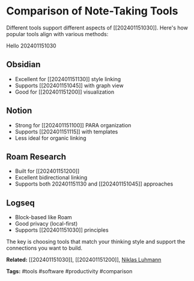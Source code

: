 # Comparison of Note-Taking Tools

Different tools support different aspects of [[202401151030]]. Here's how popular tools align with various methods:

Hello 202401151030

## Obsidian
- Excellent for [[202401151130]] style linking
- Supports [[202401151045]] with graph view
- Good for [[202401151200]] visualization

## Notion  
- Strong for [[202401151100]] PARA organization
- Supports [[202401151115]] with templates
- Less ideal for organic linking

## Roam Research
- Built for [[202401151200]] 
- Excellent bidirectional linking
- Supports both 202401151130 and [[202401151045]] approaches

## Logseq
- Block-based like Roam
- Good privacy (local-first)
- Supports [[202401151030]] principles

The key is choosing tools that match your thinking style and support the connections you want to build.

**Related:** [[202401151030]], [[202401151200]], [Niklas Luhmann](202401151130.md)

**Tags:** #tools #software #productivity #comparison